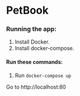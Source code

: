 # PetBook

### Running the app:
1. Install Docker.
2. Install docker-compose.
#### Run these commands:
1. Run `docker-compose up`

Go to http://localhost:80

